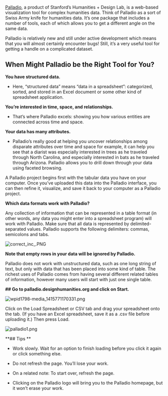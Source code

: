 [Palladio](palladio.designhumanities.org), a product of Stanford’s Humanities + Design Lab, is a web-based visualization tool for complex humanities data. Think of Palladio as a sort of Swiss Army knife for humanities data. It’s one package that includes a number of tools, each of which allows you to get a different angle on the same data.

Palladio is relatively new and still under active development which means that you will almost certainly encounter bugs! Still, it’s a very useful tool for getting a handle on a complicated dataset.

## When Might Palladio be the Right Tool for You?

**You have structured data.**

   - Here, “structured data” means “data in a spreadsheet”: categorized, sorted, and stored in an Excel document or some other kind of spreadsheet application.

**You’re interested in time, space, and relationships.**

   - That’s where Palladio excels: showing you how various entities are connected across time and space.

**Your data has many attributes.**

- Palladio’s really good at helping you uncover relationships among disparate attributes over time and space for example, it can help you see that a diarist was especially interested in trees as he traveled through North Carolina, and especially interested in bats as he traveled through Arizona. Palladio allows you to drill down through your data using faceted browsing.

A Palladio project begins first with the tabular data you have on your computer. Once you’ve uploaded this data into the Palladio interface, you can then refine it, visualize, and save it back to your computer as a Palladio project.

**Which data formats work with Palladio?**

Any collection of information that can be represented in a table format (in other words, any data you might enter into a spreadsheet program) will work with Palladio. Make sure that all data is represented by delimited-separated values. Palladio supports the following delimiters: commas, semicolons and tabs.

![correct_inc_.PNG]({{site.baseurl}}/correct_inc_.PNG)

**Note that empty rows in your data will be ignored by Palladio.**

Palladio does not work with unstructured data, such as one long string of text, but only with data that has been placed into some kind of table. The richest uses of Palladio comes from having several different related tables of information, however many users will start with just one single table.

**## Go to palladio.designhumanities.org and click on Start.**

![wpid1798-media_1415771170331.png]({{site.baseurl}}/wpid1798-media_1415771170331.png)

Click on the Load Spreadsheet or CSV tab and drag your spreadsheet onto the tab. (If you have an Excel spreadsheet, save it as a .csv file before uploading it.) Then press Load.

![palladio1.png]({{site.baseurl}}/palladio1.png)

**## Tips **

- Work slowly. Wait for an option to finish loading before you click it again or click something else.

- Do not refresh the page. You’ll lose your work.

- On a related note: To start over, refresh the page.

- Clicking on the Palladio logo will bring you to the Palladio homepage, but it won’t erase your work.
